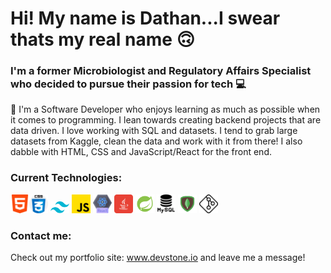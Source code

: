 # Hi! My name is Dathan...I swear thats my real name :upside_down_face:

### I'm a former Microbiologist and Regulatory Affairs Specialist who decided to pursue their passion for tech :computer:

:gem: I'm a Software Developer who enjoys learning as much as possible when it comes to programming. I lean towards creating backend projects that are data driven.
I love working with SQL and datasets. I tend to grab large datasets from Kaggle, clean the data and work with it from there!
I also dabble with HTML, CSS and JavaScript/React for the front end.

### Current Technologies:

<img src = "Icons/html-5.png" width=30><img src = "Icons/css.png" width=30>
<img src = "Icons/tailwind.svg" width=30>
<img src = "Icons/js.png" width=30>
<img src = "Icons/react.png" width=30>
<img src = "Icons/java.png" width=30>
<img src = "Icons/icons8-spring-logo-48.png" width=30>
<img src = "Icons/mysql.png" width=30>
<img src = "Icons/icons8-mongodb-48.png" width=30>
<img src = "Icons/git.png" width=30>

### Contact me:
Check out my portfolio site: www.devstone.io and leave me a message! 



